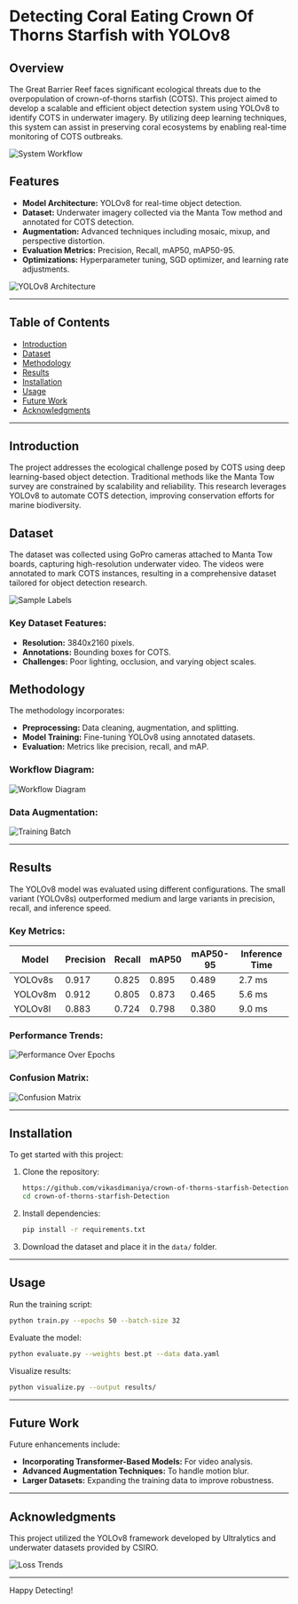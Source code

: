 # Detecting Coral Eating Crown Of Thorns Starfish with YOLOv8

## Overview
The Great Barrier Reef faces significant ecological threats due to the overpopulation of crown-of-thorns starfish (COTS). This project aimed to develop a scalable and efficient object detection system using YOLOv8 to identify COTS in underwater imagery. By utilizing deep learning techniques, this system can assist in preserving coral ecosystems by enabling real-time monitoring of COTS outbreaks.

![System Workflow](images/system_workflow.png)

## Features
- **Model Architecture:** YOLOv8 for real-time object detection.
- **Dataset:** Underwater imagery collected via the Manta Tow method and annotated for COTS detection.
- **Augmentation:** Advanced techniques including mosaic, mixup, and perspective distortion.
- **Evaluation Metrics:** Precision, Recall, mAP50, mAP50-95.
- **Optimizations:** Hyperparameter tuning, SGD optimizer, and learning rate adjustments.

![YOLOv8 Architecture](images/yolov8_architecture.jpg)

---

## Table of Contents
- [Introduction](#introduction)
- [Dataset](#dataset)
- [Methodology](#methodology)
- [Results](#results)
- [Installation](#installation)
- [Usage](#usage)
- [Future Work](#future-work)
- [Acknowledgments](#acknowledgments)

---

## Introduction
The project addresses the ecological challenge posed by COTS using deep learning-based object detection. Traditional methods like the Manta Tow survey are constrained by scalability and reliability. This research leverages YOLOv8 to automate COTS detection, improving conservation efforts for marine biodiversity.

## Dataset
The dataset was collected using GoPro cameras attached to Manta Tow boards, capturing high-resolution underwater video. The videos were annotated to mark COTS instances, resulting in a comprehensive dataset tailored for object detection research.

![Sample Labels](images/labels.jpg)

### Key Dataset Features:
- **Resolution:** 3840x2160 pixels.
- **Annotations:** Bounding boxes for COTS.
- **Challenges:** Poor lighting, occlusion, and varying object scales.

## Methodology
The methodology incorporates:
- **Preprocessing:** Data cleaning, augmentation, and splitting.
- **Model Training:** Fine-tuning YOLOv8 using annotated datasets.
- **Evaluation:** Metrics like precision, recall, and mAP.

### Workflow Diagram:
![Workflow Diagram](images/system_workflow.png)

### Data Augmentation:
![Training Batch](images/train_batch1.jpg)

---

## Results
The YOLOv8 model was evaluated using different configurations. The small variant (YOLOv8s) outperformed medium and large variants in precision, recall, and inference speed.

### Key Metrics:
| Model | Precision | Recall | mAP50 | mAP50-95 | Inference Time |
|-------|-----------|--------|-------|----------|----------------|
| YOLOv8s | 0.917 | 0.825 | 0.895 | 0.489 | 2.7 ms |
| YOLOv8m | 0.912 | 0.805 | 0.873 | 0.465 | 5.6 ms |
| YOLOv8l | 0.883 | 0.724 | 0.798 | 0.380 | 9.0 ms |

### Performance Trends:
![Performance Over Epochs](images/performace_over_epochs.png)

### Confusion Matrix:
![Confusion Matrix](images/confusion_matrix.png)

---

## Installation
To get started with this project:

1. Clone the repository:
   ```bash
   https://github.com/vikasdimaniya/crown-of-thorns-starfish-Detection.git
   cd crown-of-thorns-starfish-Detection
   ```

2. Install dependencies:
   ```bash
   pip install -r requirements.txt
   ```

3. Download the dataset and place it in the `data/` folder.

---

## Usage
Run the training script:
```bash
python train.py --epochs 50 --batch-size 32
```

Evaluate the model:
```bash
python evaluate.py --weights best.pt --data data.yaml
```

Visualize results:
```bash
python visualize.py --output results/
```

---

## Future Work
Future enhancements include:
- **Incorporating Transformer-Based Models:** For video analysis.
- **Advanced Augmentation Techniques:** To handle motion blur.
- **Larger Datasets:** Expanding the training data to improve robustness.

---

## Acknowledgments
This project utilized the YOLOv8 framework developed by Ultralytics and underwater datasets provided by CSIRO.

![Loss Trends](images/loss_trends_over_epochs.png)

---

Happy Detecting!
